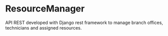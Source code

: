 # ResourceManager
API REST developed with Django rest framework to manage branch offices, technicians and assigned resources.
